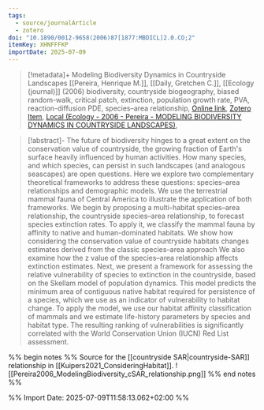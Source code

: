 ```yaml
---
tags:
  - source/journalArticle
  - zotero
doi: "10.1890/0012-9658(2006)87[1877:MBDICL]2.0.CO;2"
itemKey: XHNFFFKP
importDate: 2025-07-09
---
```

>[!metadata]+
> Modeling Biodiversity Dynamics in Countryside Landscapes
> [[Pereira, Henrique M.]], [[Daily, Gretchen C.]], 
> [[Ecology (journal)]] (2006)
> biodiversity, countryside biogeography, biased random-walk, critical patch, extinction, population growth rate, PVA, reaction-diffusion PDE, species–area relationship, 
> [Online link](https://onlinelibrary.wiley.com/doi/abs/10.1890/0012-9658%282006%2987%5B1877%3AMBDICL%5D2.0.CO%3B2), [Zotero Item](zotero://select/library/items/XHNFFFKP), [Local (Ecology - 2006 - Pereira - MODELING BIODIVERSITY DYNAMICS IN COUNTRYSIDE LANDSCAPES)](file://C:/Users/aburg/Documents/references/zotero/storage/XQAG83LA/Ecology%20-%202006%20-%20Pereira%20-%20MODELING%20BIODIVERSITY%20DYNAMICS%20IN%20COUNTRYSIDE%20LANDSCAPES.pdf), 

>[!abstract]-
>The future of biodiversity hinges to a great extent on the conservation value of countryside, the growing fraction of Earth's surface heavily influenced by human activities. How many species, and which species, can persist in such landscapes (and analogous seascapes) are open questions. Here we explore two complementary theoretical frameworks to address these questions: species–area relationships and demographic models. We use the terrestrial mammal fauna of Central America to illustrate the application of both frameworks. We begin by proposing a multi-habitat species–area relationship, the countryside species–area relationship, to forecast species extinction rates. To apply it, we classify the mammal fauna by affinity to native and human-dominated habitats. We show how considering the conservation value of countryside habitats changes estimates derived from the classic species–area approach We also examine how the z value of the species–area relationship affects extinction estimates. Next, we present a framework for assessing the relative vulnerability of species to extinction in the countryside, based on the Skellam model of population dynamics. This model predicts the minimum area of contiguous native habitat required for persistence of a species, which we use as an indicator of vulnerability to habitat change. To apply the model, we use our habitat affinity classification of mammals and we estimate life-history parameters by species and habitat type. The resulting ranking of vulnerabilities is significantly correlated with the World Conservation Union (IUCN) Red List assessment.

%% begin notes %% 
Source for the [[countryside SAR|countryside-SAR]] relationship in [[Kuipers2021_ConsideringHabitat]].
![[Pereira2006_ModelingBiodiversity_cSAR_relationship.png]]
%% end notes %%

%% Import Date: 2025-07-09T11:58:13.062+02:00 %%
